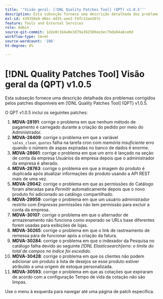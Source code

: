 ```yaml
---
title: '"Visão geral: [!DNL Quality Patches Tool] (QPT) v1.0.5'''
description: Esta subseção fornece uma descrição detalhada dos problemas corrigidos pelos patches disponíveis em [!DNL Quality Patches Tool] (QPT) v1.0.5.
exl-id: 439358e8-d6bc-4d35-aee1-f4fc33ae267c
feature: Tools and External Services
role: Admin
source-git-commit: 1d2e0c1b4a8e3d79a362500ee3ec7bde84a6ce0d
workflow-type: tm+mt
source-wordcount: '286'
ht-degree: 0%

---
```


# [!DNL Quality Patches Tool] Visão geral da (QPT) v1.0.5

Esta subseção fornece uma descrição detalhada dos problemas corrigidos pelos patches disponíveis em [!DNL Quality Patches Tool] (QPT) v1.0.5.

O QPT v1.0.5 inclui os seguintes patches:

1. **MDVA-28191**: corrige o problema em que nenhum método de pagamento é carregado durante a criação do pedido por meio do Administrador.
1. **MDVA-28409**: corrige o problema em que a variável `sales_clean_quotes` falha na tarefa cron com *memória insuficiente* erro quando o número de aspas expiradas no banco de dados é enorme.
1. **MDVA-28661**: corrige o problema em que um erro é lançado na seção de conta da empresa Usuários da empresa depois que o administrador da empresa é alterado.
1. **MDVA-28763**: corrige o problema em que a imagem do produto é duplicada após atualizar informações do produto usando a API REST mais de uma vez.
1. **MDVA-29042**: corrige o problema em que as permissões do Catálogo foram alteradas para *Permitir* automaticamente depois que o novo produto foi adicionado ao catálogo compartilhado.
1. **MDVA-29959**: corrige o problema em que um usuário administrador restrito com *Empresas* permissões não tem permissão para excluir a conta da empresa.
1. **MDVA-30107**: corrige o problema em que o alternador de armazenamento não funciona como esperado se URLs base diferentes forem usadas para exibições de lojas.
1. **MDVA-30265**: corrige o problema em que o link de rastreamento de remessa pára de funcionar após a criação da fatura.
1. **MDVA-30284**: corrige o problema em que o indexador da Pesquisa no catálogo falha devido ao seguinte *[!DNL Elasticsearch]erro: o limite do total de campos no índice foi excedido.*
1. **MDVA-30428**: corrige o problema em que os clientes não podem adicionar um produto à lista de desejos se esse produto estiver atribuído a uma origem de estoque personalizada.
1. **MDVA-30593**: corrige o problema em que as cotações que expiraram de acordo com a configuração Tempo de vida da cotação não são limpas.

Use o menu à esquerda para navegar até uma página de patch específica.
